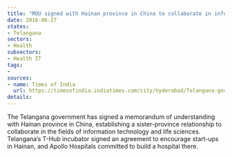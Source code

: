 ```yaml
---
title: "MOU signed with Hainan province in China to collaborate in information technology"
date: 2016-06-27
states:
- Telangana
sectors:
- Health
subsectors:
- Health IT
tags:
- 
sources:
- name: Times of India
  url: https://timesofindia.indiatimes.com/city/hyderabad/Telangana-government-signs-MoU-with-Hainan-province/articleshow/52836929.cms
details:
---
```


The Telangana government has signed a memorandum of understanding with Hainan province in China, establishing a sister-province relationship to collaborate in the fields of information technology and life sciences. Telangana’s T-Hub incubator signed an agreement to encourage start-ups in Hainan, and Apollo Hospitals committed to build a hospital there.
